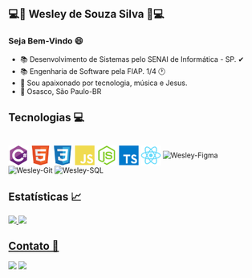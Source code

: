 ## 💻🎹 Wesley de Souza Silva 🎹💻

###
### Seja Bem-Vindo 😄


 - 📚 Desenvolvimento de Sistemas pelo SENAI de Informática - SP. ✔
 - 📚 Engenharia de Software pela FIAP. 1/4 🕐
 - 👦 Sou apaixonado por tecnologia, música e Jesus.
 - 📌 Osasco, São Paulo-BR

##  Tecnologias 💻
<div style="display: inline_block"><br>
  <img align="center" alt="Wesley-Csharp" height="40" width="40" src="https://raw.githubusercontent.com/devicons/devicon/master/icons/csharp/csharp-original.svg">
  <img align="center" alt="Wesley-HTML" height="40" width="40" src="https://raw.githubusercontent.com/devicons/devicon/master/icons/html5/html5-original.svg">
  <img align="center" alt="Wesley-CSS" height="40" width="40" src="https://raw.githubusercontent.com/devicons/devicon/master/icons/css3/css3-original.svg">
  <img align="center" alt="Wesley-Js" height="40" width="40" src="https://raw.githubusercontent.com/devicons/devicon/master/icons/javascript/javascript-plain.svg">
  <img align="center" alt="Wesley-Js" height="40" width="40" src="https://raw.githubusercontent.com/devicons/devicon/master/icons/nodejs/nodejs-original.svg">
  <img align="center" alt="Wesley-Js" height="40" width="40" src="https://raw.githubusercontent.com/devicons/devicon/master/icons/typescript/typescript-original.svg">
  <img align="center" alt="Wesley-React" height="40" width="40" src="https://raw.githubusercontent.com/devicons/devicon/master/icons/react/react-original.svg">
  <img align="center" alt="Wesley-Figma" height="40" width="40" src="https://www.vectorlogo.zone/logos/figma/figma-icon.svg">
  <img align="center" alt="Wesley-Git" height="40" width="40" src="https://www.vectorlogo.zone/logos/git-scm/git-scm-icon.svg">
  <img align="center" alt="Wesley-SQL" height="40" width="40" src="https://www.svgrepo.com/show/331760/sql-database-generic.svg">
</div>

## Estatísticas 📈
<div>
  <a href="https://github.com/wesleysouzakeys">
  <img height="180em" src="https://github-readme-stats.vercel.app/api?username=wesleysouzakeys&show_icons=true&theme=github_dark&include_all_commits=true&count_private=true"/>
  <img height="180em" src="https://github-readme-stats.vercel.app/api/top-langs/?username=wesleysouzakeys&layout=compact&langs_count=7&theme=github_dark"/>
</div>

  
  ## Contato 📌
  
<div>
  <a href="https://www.linkedin.com/in/wesleydesouza" target="_blank"><img src="https://img.shields.io/badge/-LinkedIn-%230077B5?style=for-the-badge&logo=linkedin&logoColor=white" target="_blank"></a>
  <a href = "mailto:wmixgamer@gmail.com"><img src="https://img.shields.io/badge/-Gmail-%23333?style=for-the-badge&logo=gmail&logoColor=white" target="_blank"></a>
</div>
